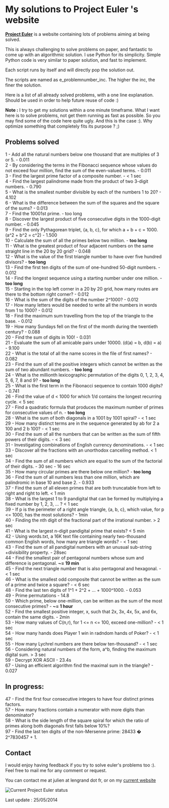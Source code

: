 # My solutions to Project Euler 's website

**[Project Euler](http://projecteuler.net/)** is a website containing lots of problems aiming at being solved.

This is always challenging to solve problems on paper, and fantastic to come up with an algorithmic solution.
I use Python for its simplicity. Simple Python code is very similar to paper solution, and fast to implement.

Each script runs by itself and will directly pop the solution out.

The scripts are named as e_problemnumber_inc. The higher the inc, the finer the solution.

Here is a list of all already solved problems, with a one line explanation.
Should be used in order to help future reuse of code :)

**Note :** I try to get my solutions within a one minute timeframe. What I want here is to solve problems, not get them running as fast as possible.
So you may find some of the code here quite ugly. And this is the case :). Why optimize something that completely  fits its purpose ? ;)


## Problems solved

1 - Add all the natural numbers below one thousand that are multiples of 3 or 5. - 0.011 <br />
2 - By considering the terms in the Fibonacci sequence whose values do not exceed four million, find the sum of the even-valued terms. - 0.011 <br />
3 - Find the largest prime factor of a composite number. - < 1 sec <br />
4 - Find the largest palindrome made from the product of two 3-digit numbers. - 0.790 <br />
5 - What is the smallest number divisible by each of the numbers 1 to 20? - 4.102 <br />
6 - What is the difference between the sum of the squares and the square of the sums? - 0.013 <br />
7 - Find the 10001st prime. - too long <br />
8 - Discover the largest product of five consecutive digits in the 1000-digit number. - 0.045 <br />
9 - Find the only Pythagorean triplet, {a, b, c}, for which a + b + c = 1000. (a^2 + b^2 = c^2) - 1.500 <br />
10 - Calculate the sum of all the primes below two million. - **too long** <br />
11 - What is the greatest product of four adjacent numbers on the same straight line in the 20 by 20 grid? - 0.048 <br />
12 - What is the value of the first triangle number to have over five hundred divisors? - **too long** <br />
13 - Find the first ten digits of the sum of one-hundred 50-digit numbers. - 0.012 <br />
14 - Find the longest sequence using a starting number under one million. - **too long** <br />
15 - Starting in the top left corner in a 20 by 20 grid, how many routes are there to the bottom right corner? - 0.012 <br />
16 - What is the sum of the digits of the number 2^1000? - 0.012 <br />
17 - How many letters would be needed to write all the numbers in words from 1 to 1000? - 0.012 <br />
18 - Find the maximum sum travelling from the top of the triangle to the base. - 0.012 <br />
19 - How many Sundays fell on the first of the month during the twentieth century? - 0.088 <br />
20 - Find the sum of digits in 100! - 0.031 <br />
21 - Evaluate the sum of all amicable pairs under 10000. (d(a) = b, d(b) = a) - 9.100 <br />
22 - What is the total of all the name scores in the file of first names? - 0.082 <br />
23 - Find the sum of all the positive integers which cannot be written as the sum of two abundant numbers. - **too long** <br />
24 - What is the millionth lexicographic permutation of the digits 0, 1, 2, 3, 4, 5, 6, 7, 8 and 9? - **too long** <br />
25 - What is the first term in the Fibonacci sequence to contain 1000 digits? - 0.741 <br />
26 - Find the value of d < 1000 for which 1/d contains the longest recurring cycle. < 5 sec <br />
27 - Find a quadratic formula that produces the maximum number of primes for consecutive values of n. - **too long** <br />
28 - What is the sum of both diagonals in a 1001 by 1001 spiral? - < 1 sec <br />
29 - How many distinct terms are in the sequence generated by ab for 2  a  100 and 2  b  100? - < 1 sec <br />
30 - Find the sum of all the numbers that can be written as the sum of fifth powers of their digits. - < 3 sec <br />
31 - Investigating combinations of English currency denominations. - < 1 sec <br />
33 - Discover all the fractions with an unorthodox cancelling method. < 1 sec <br />
34 - Find the sum of all numbers which are equal to the sum of the factorial of their digits. - 30 sec - 16 sec  <br />
35 - How many circular primes are there below one million? - **too long** <br />
36 - Find the sum of all numbers less than one million, which are palindromic in base 10 and base 2. - 0.933 <br />
37 - Find the sum of all eleven primes that are both truncatable from left to right and right to left. < 1 min <br />
38 - What is the largest 1 to 9 pandigital that can be formed by multiplying a fixed number by 1, 2, 3, ... ? < 1 sec <br />
39 - If p is the perimeter of a right angle triangle, {a, b, c}, which value, for p <= 1000, has the most solutions? - 1min<br />
40 - Finding the nth digit of the fractional part of the irrational number. > 2 sec <br />
41 - What is the largest n-digit pandigital prime that exists? < 5 min <br />
42 - Using words.txt, a 16K text file containing nearly two-thousand common English words, how many are triangle words? - < 1 sec <br />
43 - Find the sum of all pandigital numbers with an unusual sub-string +divisibility property. - 28sec <br />
44 - Find the smallest pair of pentagonal numbers whose sum and difference is pentagonal. **~= 19 min** <br />
45 - Find the next triangle number that is also pentagonal and hexagonal. - < 1 sec <br />
46 - What is the smallest odd composite that cannot be written as the sum of a prime and twice a square? - < 6 sec <br />
48 - Find the last ten digits of 1^1 + 2^2 + ... + 1000^1000. - 0.053 <br />
49 - Prime permutations - 14.8 <br />
50 - Which prime, below one-million, can be written as the sum of the most consecutive primes? - **~= 1 hour** <br />
52 - Find the smallest positive integer, x, such that 2x, 3x, 4x, 5x, and 6x, contain the same digits. - 2min <br />
53 - How many values of C(n,r), for 1 <= n <= 100, exceed one-million? - < 1 sec <br />
54 - How many hands does Player 1 win in radndom hands of Poker? - < 1 sec <br />
55 - How many Lychrel numbers are there below ten-thousand? - < 1 sec <br />
56 - Considering natural numbers of the form, a^b, finding the maximum digital sum. > 3 sec <br />
59 - Decrypt XOR ASCII - 23.4s<br />
67 - Using an efficient algorithm find the maximal sum in the triangle? - 0.027 <br />

## In progress:

47 - Find the first four consecutive integers to have four distinct primes factors. <br />
57 - How many fractions contain a numerator with more digits than denominator? <br />
58 - What is the side length of the square spiral for which the ratio of primes along both diagonals first falls below 10%? <br />
97 - Find the last ten digits of the non-Mersenne prime: 28433 � 2^7830457 + 1. <br />

## Contact

I would enjoy having feedback if you try to solve euler's problems too :).
Feel free to mail me for any comment or request.

You can contact me at julien at lengrand dot fr, or on my [current website](http://www.lengrand.fr)

![Current Project Euler status](http://projecteuler.net/profile/jlengrand.png)

Last update : 25/05/2014
